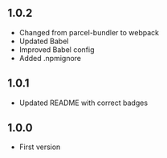 ## 1.0.2

* Changed from parcel-bundler to webpack
* Updated Babel
* Improved Babel config
* Added .npmignore

## 1.0.1

* Updated README with correct badges

## 1.0.0

* First version